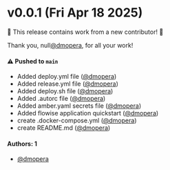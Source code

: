 # v0.0.1 (Fri Apr 18 2025)

:tada: This release contains work from a new contributor! :tada:

Thank you, null[@dmopera](https://github.com/dmopera), for all your work!

#### ⚠️ Pushed to `main`

- Added deploy.yml file ([@dmopera](https://github.com/dmopera))
- Added release.yml file ([@dmopera](https://github.com/dmopera))
- Added deploy.sh file ([@dmopera](https://github.com/dmopera))
- Added .autorc file ([@dmopera](https://github.com/dmopera))
- Added amber.yaml secrets file ([@dmopera](https://github.com/dmopera))
- Added flowise application quickstart ([@dmopera](https://github.com/dmopera))
- create .docker-compose.yml ([@dmopera](https://github.com/dmopera))
- create README.md ([@dmopera](https://github.com/dmopera))

#### Authors: 1

- [@dmopera](https://github.com/dmopera)
